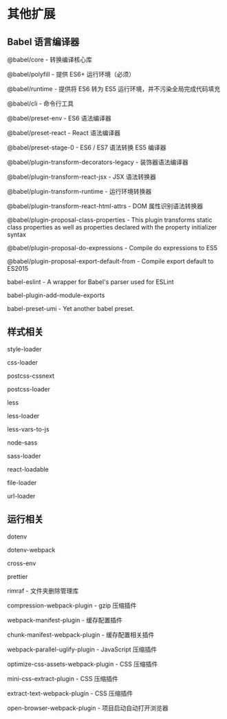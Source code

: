 # 其他扩展

## Babel 语言编译器

@babel/core - 转换编译核心库

@babel/polyfill - 提供 ES6+ 运行环境（必须）

@babel/runtime - 提供将 ES6 转为 ES5 运行环境，并不污染全局完成代码填充

@babel/cli - 命令行工具

@babel/preset-env - ES6 语法编译器

@babel/preset-react - React 语法编译器

@babel/preset-stage-0 - ES6 / ES7 语法转换 ES5 编译器

@babel/plugin-transform-decorators-legacy - 装饰器语法编译器

@babel/plugin-transform-react-jsx - JSX 语法转换器

@babel/plugin-transform-runtime - 运行环境转换器

@babel/plugin-transform-react-html-attrs - DOM 属性识别语法转换器

@babel/plugin-proposal-class-properties - This plugin transforms static class properties as well as properties declared with the property initializer syntax

@babel/plugin-proposal-do-expressions - Compile do expressions to ES5

@babel/plugin-proposal-export-default-from - Compile export default to ES2015

babel-eslint - A wrapper for Babel's parser used for ESLint

babel-plugin-add-module-exports

babel-preset-umi - Yet another babel preset.

## 样式相关

style-loader

css-loader

postcss-cssnext

postcss-loader

less

less-loader

less-vars-to-js

node-sass

sass-loader

react-loadable

file-loader

url-loader

## 运行相关

dotenv

dotenv-webpack

cross-env

prettier

rimraf - 文件夹删除管理库

compression-webpack-plugin - gzip 压缩插件

webpack-manifest-plugin - 缓存配置插件

chunk-manifest-webpack-plugin - 缓存配置相关插件

webpack-parallel-uglify-plugin - JavaScript 压缩插件

optimize-css-assets-webpack-plugin - CSS 压缩插件

mini-css-extract-plugin - CSS 压缩插件

extract-text-webpack-plugin - CSS 压缩插件

open-browser-webpack-plugin - 项目启动自动打开浏览器
